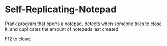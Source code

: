 # Self-Replicating-Notepad

Prank program that opens a notepad, detects when someone tries to close it, and duplicates the amount of notepads last created.

F12 to close.
